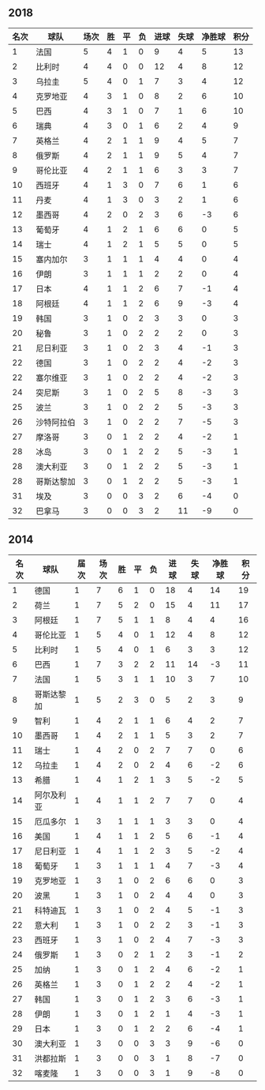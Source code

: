 ## 2018

|名次|球队|场次|胜|平|负|进球|失球|净胜球|积分|
|---|---|---|---|---|---|---|---|---|---|
|1|法国|5|4|1|0|9|4|5|13|
|2|比利时|4|4|0|0|12|4|8|12|
|3|乌拉圭|5|4|0|1|7|3|4|12|
|4|克罗地亚|4|3|1|0|8|2|6|10|
|5|巴西|4|3|1|0|7|1|6|10|
|6|瑞典|4|3|0|1|6|2|4|9|
|7|英格兰|4|2|1|1|9|4|5|7|
|8|俄罗斯|4|2|1|1|9|5|4|7|
|9|哥伦比亚|4|2|1|1|6|3|3|7|
|10|西班牙|4|1|3|0|7|6|1|6|
|11|丹麦|4|1|3|0|3|2|1|6|
|12|墨西哥|4|2|0|2|3|6|-3|6|
|13|葡萄牙|4|1|2|1|6|6|0|5|
|14|瑞士|4|1|2|1|5|5|0|5|
|15|塞内加尔|3|1|1|1|4|4|0|4|
|16|伊朗|3|1|1|1|2|2|0|4|
|17|日本|4|1|1|2|6|7|-1|4|
|18|阿根廷|4|1|1|2|6|9|-3|4|
|19|韩国|3|1|0|2|3|3|0|3|
|20|秘鲁|3|1|0|2|2|2|0|3|
|21|尼日利亚|3|1|0|2|3|4|-1|3|
|22|德国|3|1|0|2|2|4|-2|3|
|22|塞尔维亚|3|1|0|2|2|4|-2|3|
|24|突尼斯|3|1|0|2|5|8|-3|3|
|25|波兰|3|1|0|2|2|5|-3|3|
|26|沙特阿拉伯|3|1|0|2|2|7|-5|3|
|27|摩洛哥|3|0|1|2|2|4|-2|1|
|28|冰岛|3|0|1|2|2|5|-3|1|
|28|澳大利亚|3|0|1|2|2|5|-3|1|
|28|哥斯达黎加|3|0|1|2|2|5|-3|1|
|31|埃及|3|0|0|3|2|6|-4|0|
|32|巴拿马|3|0|0|3|2|11|-9|0|

## 2014

|名次|球队|届次|场次|胜|平|负|进球|失球|净胜球|积分|
|---|---|---|---|---|---|---|---|---|---|---|
|1|德国|1|7|6|1|0|18|4|14|19|
|2|荷兰|1|7|5|2|0|15|4|11|17|
|3|阿根廷|1|7|5|1|1|8|4|4|16|
|4|哥伦比亚|1|5|4|0|1|12|4|8|12|
|5|比利时|1|5|4|0|1|6|3|3|12|
|6|巴西|1|7|3|2|2|11|14|-3|11|
|7|法国|1|5|3|1|1|10|3|7|10|
|8|哥斯达黎加|1|5|2|3|0|5|2|3|9|
|9|智利|1|4|2|1|1|6|4|2|7|
|10|墨西哥|1|4|2|1|1|5|3|2|7|
|11|瑞士|1|4|2|0|2|7|7|0|6|
|12|乌拉圭|1|4|2|0|2|4|6|-2|6|
|13|希腊|1|4|1|2|1|3|5|-2|5|
|14|阿尔及利亚|1|4|1|1|2|7|7|0|4|
|15|厄瓜多尔|1|3|1|1|1|3|3|0|4|
|16|美国|1|4|1|1|2|5|6|-1|4|
|17|尼日利亚|1|4|1|1|2|3|5|-2|4|
|18|葡萄牙|1|3|1|1|1|4|7|-3|4|
|19|克罗地亚|1|3|1|0|2|6|6|0|3|
|20|波黑|1|3|1|0|2|4|4|0|3|
|21|科特迪瓦|1|3|1|0|2|4|5|-1|3|
|22|意大利|1|3|1|0|2|2|3|-1|3|
|23|西班牙|1|3|1|0|2|4|7|-3|3|
|24|俄罗斯|1|3|0|2|1|2|3|-1|2|
|25|加纳|1|3|0|1|2|4|6|-2|1|
|26|英格兰|1|3|0|1|2|2|4|-2|1|
|27|韩国|1|3|0|1|2|3|6|-3|1|
|28|伊朗|1|3|0|1|2|1|4|-3|1|
|29|日本|1|3|0|1|2|2|6|-4|1|
|30|澳大利亚|1|3|0|0|3|3|9|-6|0|
|31|洪都拉斯|1|3|0|0|3|1|8|-7|0|
|32|喀麦隆|1|3|0|0|3|1|9|-8|0|

